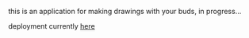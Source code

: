 this is an application for making drawings with your buds, in progress...

deployment currently [here](https://drawexquisitecorpse.netlify.com/draw-1)